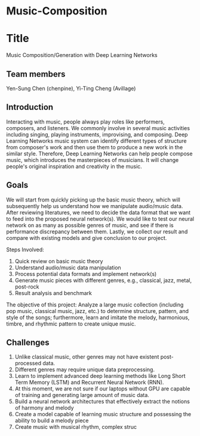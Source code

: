 # Music-Composition

# Title
Music Composition/Generation with Deep Learning Networks

## Team members
Yen-Sung Chen (chenpine), Yi-Ting Cheng (Avillage)

## Introduction
Interacting with music, people always play roles like performers, composers, and listeners. We commonly involve in several music activities including singing, playing instruments, improvising, and composing. Deep Learning Networks music system can identify different types of structure from composer's work and then use them to produce a new work in the similar style. Therefore, Deep Learning Networks can help people compose music, which introduces the masterpieces of musicians. It will change people's original inspiration and creativity in the music.

## Goals
We will start from quickly picking up the basic music theory, which will subsequently help us understand how we manipulate audio/music data. After reviewing literatures, we need to decide the data format that we want to feed into the proposed neural network(s). We would like to test our neural network on as many as possible genres of music, and see if there is performance discrepancy between them. Lastly, we collect our result and compare with existing models and give conclusion to our project. 

Steps Involved:
1. Quick review on basic music theory
2. Understand audio/music data manipulation
3. Process potential data formats and implement network(s)
4. Generate music pieces with different genres, e.g., classical, jazz, metal, post-rock 
5. Result analysis and benchmark

The objective of this project: Analyze a large music collection (including pop music, classical music, jazz, etc.) to determine structure, pattern, and style of the songs; furthermore, learn and imitate the melody, harmonious, timbre, and rhythmic pattern to create unique music.

## Challenges
1. Unlike classical music, other genres may not have existent post-processed data.
2. Different genres may require unique data preprocessing.
3. Learn to implement advanced deep learning methods like Long Short Term Memory (LSTM) and Recurrent Neural Network (RNN).
4. At this moment, we are not sure if our laptops without GPU are capable of training and generating large amount of music data. 
5. Build a neural network architectures that effectively extract the notions of harmony and melody
6. Create a model capable of learning music structure and possessing the ability to build a melody piece
7. Create music with musical rhythm, complex struc
